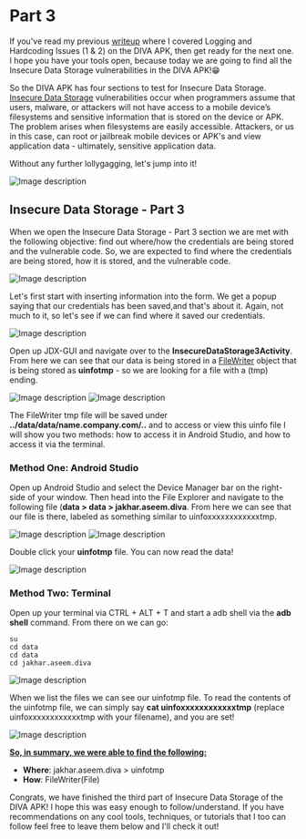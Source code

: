 # Part 3
If you've read my previous [writeup](https://dev.to/christinecdev/android-pentesting-writeup-for-the-diva-insecure-logging-and-hardcoding-issues-for-parrot-os-1mo1) where I covered Logging and Hardcoding Issues (1 & 2) on the DIVA APK, then get ready for the next one. I hope you have your tools open, because today we are going to find all the Insecure Data Storage vulnerabilities in the DIVA APK!😁

So the DIVA APK has four sections to test for Insecure Data Storage. [Insecure Data Storage](https://owasp.org/www-project-mobile-top-10/2016-risks/m2-insecure-data-storage) vulnerabilities occur when programmers assume that users, malware, or attackers will not have access to a mobile device’s filesystems and sensitive information that is stored on the device or APK. The problem arises when filesystems are easily accessible. Attackers, or us in this case, can root or jailbreak mobile devices or APK's and view application data - ultimately, sensitive application data.

Without any further lollygagging, let's jump into it!

![Image description](https://media.giphy.com/media/0DYipdNqJ5n4GYATKL/giphy.gif)

## Insecure Data Storage - Part 3
When we open the Insecure Data Storage - Part 3 section we are met with the following objective: find out where/how the credentials are being stored and the vulnerable code. So, we are expected to find where the credentials are being stored, how it is stored, and the vulnerable code.

![Image description](https://dev-to-uploads.s3.amazonaws.com/uploads/articles/h7yyzy35xcbyoqdtng1i.png)

Let's first start with inserting information into the form. We get a popup saying that our credentials has been saved,and that's about it. Again, not much to it, so let's see if we can find where it saved our credentials.

![Image description](https://dev-to-uploads.s3.amazonaws.com/uploads/articles/otxqqiiqud04fhpve5v8.png)
 
Open up JDX-GUI and navigate over to the **InsecureDataStorage3Activity**. From here we can see that our data is being stored in a [FileWriter](https://developer.android.com/reference/java/io/FileWriter) object that is being stored as **uinfotmp** - so we are looking for a file with a (tmp) ending.

![Image description](https://dev-to-uploads.s3.amazonaws.com/uploads/articles/ohkssj9b606x5xxd4e98.png)
![Image description](https://dev-to-uploads.s3.amazonaws.com/uploads/articles/uk3svkscotl72iv4uzv8.png)

The FileWriter tmp file will be saved under **../data/data/name.company.com/..** and to access or view this uinfo file I will show you two methods: how to access it in Android Studio, and how to access it via the terminal.

### Method One: Android Studio
Open up Android Studio and select the Device Manager bar on the right-side of your window. Then head into the File Explorer and navigate to the following file (**data > data > jakhar.aseem.diva**. From here we can see that our file is there, labeled as something similar to uinfoxxxxxxxxxxxxtmp.

![Image description](https://dev-to-uploads.s3.amazonaws.com/uploads/articles/b4avl90hvwh828phd6jm.png)
![Image description](https://dev-to-uploads.s3.amazonaws.com/uploads/articles/llihopuprd3xwis8oqlu.png)  
  
Double click your **uinfotmp** file. You can now read the data!

![Image description](https://dev-to-uploads.s3.amazonaws.com/uploads/articles/5d8fyeffmeapvey849y6.png)

### Method Two: Terminal
Open up your terminal via CTRL + ALT + T and start a adb shell via the **adb shell** command. From there on we can go:
```
su
cd data
cd data
cd jakhar.aseem.diva
```

![Image description](https://dev-to-uploads.s3.amazonaws.com/uploads/articles/g6xrkpyyja35ywu91gcr.png)
 
When we list the files we can see our uinfotmp file. To read the contents of the uinfotmp file, we can simply say **cat uinfoxxxxxxxxxxxxtmp** (replace uinfoxxxxxxxxxxxxtmp with your filename), and you are set! 

![Image description](https://dev-to-uploads.s3.amazonaws.com/uploads/articles/pd7105c3pxwm1xjl3k5l.png)
 
**<u>So, in summary, we were able to find the following:</u>**
- **Where**: jakhar.aseem.diva > uinfotmp
- **How**: FileWriter(File)

Congrats, we have finished the third part of Insecure Data Storage of the DIVA APK! I hope this was easy enough to follow/understand. If you have recommendations on any cool tools, techniques, or tutorials that I too can follow feel free to leave them below and I'll check it out!


  






  





